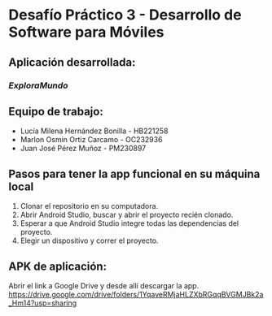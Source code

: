 # Desafío Práctico 3 - Desarrollo de Software para Móviles

## Aplicación desarrollada:
### _ExploraMundo_

## Equipo de trabajo:
- Lucía Milena Hernández Bonilla - HB221258
- Marlon Osmin Ortiz Carcamo - OC232936
- Juan José Pérez Muñoz - PM230897

## Pasos para tener la app funcional en su máquina local
1. Clonar el repositorio en su computadora.
2. Abrir Android Studio, buscar y abrir el proyecto recién clonado.
3. Esperar a que Android Studio integre todas las dependencias del proyecto.
4. Elegir un dispositivo y correr el proyecto.

## APK de aplicación:
Abrir el link a Google Drive y desde allí descargar la app.
https://drive.google.com/drive/folders/1YqaveRMjaHLZXbRGqqBVGMJBk2a_Hm14?usp=sharing
